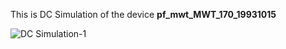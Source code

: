This is DC Simulation of the device **pf_mwt_MWT_170_19931015**

![DC Simulation-1](https://github.com/chennakeshavadasa/2.4-GHz-LNA-using-Keysight-ADS/assets/123294639/93b85b7d-945c-404f-8f53-86fafad16cc0)

